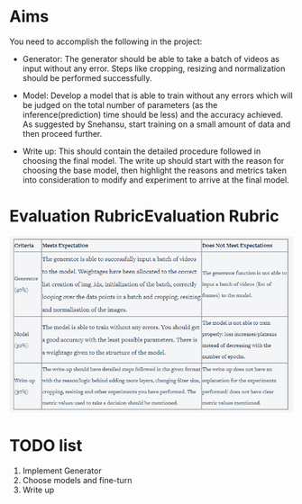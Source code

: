 # Aims
You need to accomplish the following in the project:

* Generator:  The generator should be able to take a batch of videos as input without any error. Steps like cropping, resizing and normalization should be performed successfully.

* Model: Develop a model that is able to train without any errors which will be judged on the total number of parameters (as the inference(prediction) time should be less) and the accuracy achieved. As suggested by Snehansu, start training on a small amount of data and then proceed further.

* Write up: This should contain the detailed procedure followed in choosing the final model. The write up should start with the reason for choosing the base model, then highlight the reasons and metrics taken into consideration to modify and experiment to arrive at the final model. 
# Evaluation RubricEvaluation Rubric
![Build Status](<imgs/Evaluation Rubric.PNG>)

# TODO list
1. Implement Generator
2. Choose models and fine-turn
3. Write up